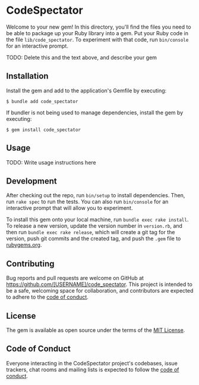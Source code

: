 # CodeSpectator

Welcome to your new gem! In this directory, you'll find the files you need to be able to package up your Ruby library into a gem. Put your Ruby code in the file `lib/code_spectator`. To experiment with that code, run `bin/console` for an interactive prompt.

TODO: Delete this and the text above, and describe your gem

## Installation

Install the gem and add to the application's Gemfile by executing:

    $ bundle add code_spectator

If bundler is not being used to manage dependencies, install the gem by executing:

    $ gem install code_spectator

## Usage

TODO: Write usage instructions here

## Development

After checking out the repo, run `bin/setup` to install dependencies. Then, run `rake spec` to run the tests. You can also run `bin/console` for an interactive prompt that will allow you to experiment.

To install this gem onto your local machine, run `bundle exec rake install`. To release a new version, update the version number in `version.rb`, and then run `bundle exec rake release`, which will create a git tag for the version, push git commits and the created tag, and push the `.gem` file to [rubygems.org](https://rubygems.org).

## Contributing

Bug reports and pull requests are welcome on GitHub at https://github.com/[USERNAME]/code_spectator. This project is intended to be a safe, welcoming space for collaboration, and contributors are expected to adhere to the [code of conduct](https://github.com/[USERNAME]/code_spectator/blob/main/CODE_OF_CONDUCT.md).

## License

The gem is available as open source under the terms of the [MIT License](https://opensource.org/licenses/MIT).

## Code of Conduct

Everyone interacting in the CodeSpectator project's codebases, issue trackers, chat rooms and mailing lists is expected to follow the [code of conduct](https://github.com/[USERNAME]/code_spectator/blob/main/CODE_OF_CONDUCT.md).
